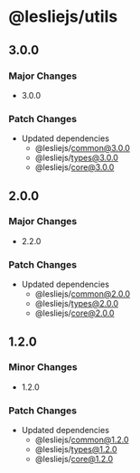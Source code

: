 # @lesliejs/utils

## 3.0.0

### Major Changes

- 3.0.0

### Patch Changes

- Updated dependencies
  - @lesliejs/common@3.0.0
  - @lesliejs/types@3.0.0
  - @lesliejs/core@3.0.0

## 2.0.0

### Major Changes

- 2.2.0

### Patch Changes

- Updated dependencies
  - @lesliejs/common@2.0.0
  - @lesliejs/types@2.0.0
  - @lesliejs/core@2.0.0

## 1.2.0

### Minor Changes

- 1.2.0

### Patch Changes

- Updated dependencies
  - @lesliejs/common@1.2.0
  - @lesliejs/types@1.2.0
  - @lesliejs/core@1.2.0
